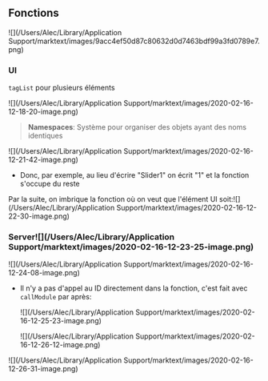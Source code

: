 ## Fonctions

![](/Users/Alec/Library/Application Support/marktext/images/9acc4ef50d87c80632d0d7463bdf99a3fd0789e7.png)

### UI

`tagList` pour plusieurs éléments

![](/Users/Alec/Library/Application Support/marktext/images/2020-02-16-12-18-20-image.png)

> **Namespaces**: Système pour organiser des objets ayant des noms identiques

![](/Users/Alec/Library/Application Support/marktext/images/2020-02-16-12-21-42-image.png)

- Donc, par exemple, au lieu d'écrire "Slider1" on écrit "1" et la fonction s'occupe du reste

Par la suite, on imbrique la fonction où on veut que l'élément UI soit:![](/Users/Alec/Library/Application Support/marktext/images/2020-02-16-12-22-30-image.png)

### Server![](/Users/Alec/Library/Application Support/marktext/images/2020-02-16-12-23-25-image.png)

![](/Users/Alec/Library/Application Support/marktext/images/2020-02-16-12-24-08-image.png)

- Il n'y a pas d'appel au ID directement dans la fonction, c'est fait avec `callModule` par après:
  
  ![](/Users/Alec/Library/Application Support/marktext/images/2020-02-16-12-25-23-image.png)
  
  ![](/Users/Alec/Library/Application Support/marktext/images/2020-02-16-12-26-12-image.png)

![](/Users/Alec/Library/Application Support/marktext/images/2020-02-16-12-26-31-image.png)
